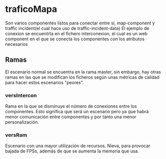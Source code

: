 # traficoMapa 
 Son varios componentes listos para conectar entre sí, map-component y traffic incident(el cual hace uso de traffic-incident-data)
 El ejemplo de conexion se encuentrta en el fichero interconexion, el cual es un web component en el que se conecta los componentes con los atributos necesarios


## Ramas

El escenario normal se encuentra en la rama master, sin embargo, hay otras ramas en las que se modifican los ficheros según unas métricas de calidad para hacer estos escenarios "peores".

### versIntercon
Rama en la que se disminuye el número de conexiones entre los componentes. Esto significa que será un escenario pero ya que habrá menor comunicación entre componentes y por tanto una menor personalización.

### versRam
Escenario con una mayor utilización de recursos. Nieva, para provocar bajada de FPSs, además de que se aumenta la memoria que usa.
